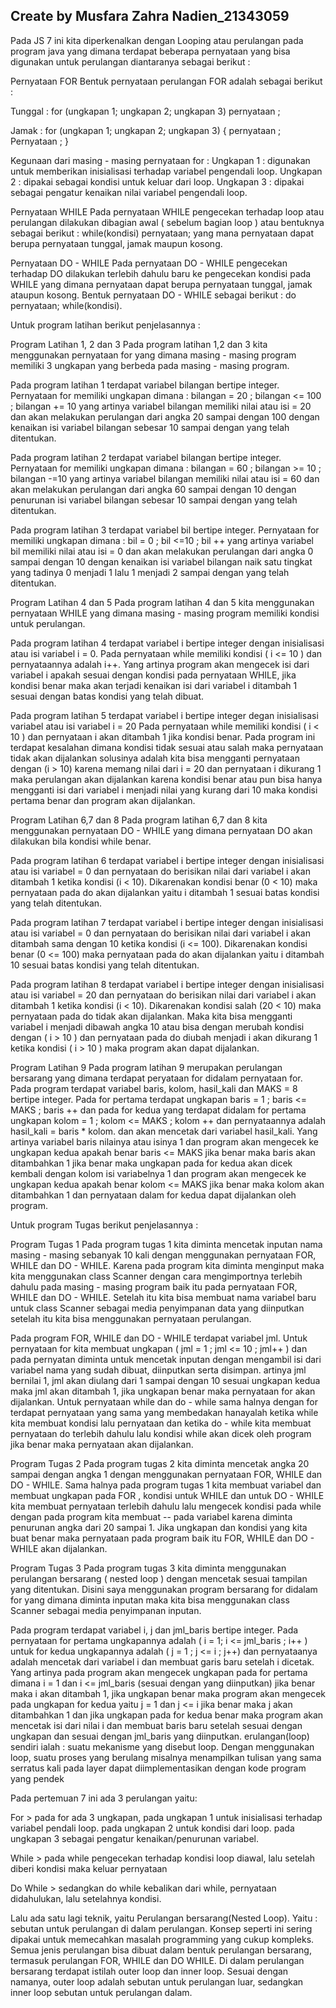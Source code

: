 ## Create by Musfara Zahra Nadien_21343059
Pada JS 7 ini kita diperkenalkan dengan Looping atau perulangan pada program java yang dimana terdapat beberapa pernyataan yang bisa digunakan untuk perulangan diantaranya sebagai berikut :

Pernyataan FOR Bentuk pernyataan perulangan FOR adalah sebagai berikut :

Tunggal : for (ungkapan 1; ungkapan 2; ungkapan 3) pernyataan ;

Jamak : for (ungkapan 1; ungkapan 2; ungkapan 3) { pernyataan ; Pernyataan ; }

Kegunaan dari masing - masing pernyataan for : Ungkapan 1 : digunakan untuk memberikan inisialisasi terhadap variabel pengendali loop. Ungkapan 2 : dipakai sebagai kondisi untuk keluar dari loop. Ungkapan 3 : dipakai sebagai pengatur kenaikan nilai variabel pengendali loop.

Pernyataan WHILE Pada pernyataan WHILE pengecekan terhadap loop atau perulangan dilakukan dibagian awal ( sebelum bagian loop ) atau bentuknya sebagai berikut : while(kondisi) pernyataan; yang mana pernyataan dapat berupa pernyataan tunggal, jamak maupun kosong.

Pernyataan DO - WHILE Pada pernyataan DO - WHILE pengecekan terhadap DO dilakukan terlebih dahulu baru ke pengecekan kondisi pada WHILE yang dimana pernyataan dapat berupa pernyataan tunggal, jamak ataupun kosong. Bentuk pernyataan DO - WHILE sebagai berikut : do pernyataan; while(kondisi).

Untuk program latihan berikut penjelasannya :

Program Latihan 1, 2 dan 3 Pada program latihan 1,2 dan 3 kita menggunakan pernyataan for yang dimana masing - masing program memiliki 3 ungkapan yang berbeda pada masing - masing program.

Pada program latihan 1 terdapat variabel bilangan bertipe integer. Pernyataan for memiliki ungkapan dimana : bilangan = 20 ; bilangan <= 100 ; bilangan += 10 yang artinya variabel bilangan memiliki nilai atau isi = 20 dan akan melakukan perulangan dari angka 20 sampai dengan 100 dengan kenaikan isi variabel bilangan sebesar 10 sampai dengan yang telah ditentukan.

Pada program latihan 2 terdapat variabel bilangan bertipe integer. Pernyataan for memiliki ungkapan dimana : bilangan = 60 ; bilangan >= 10 ; bilangan -=10 yang artinya variabel bilangan memiliki nilai atau isi = 60 dan akan melakukan perulangan dari angka 60 sampai dengan 10 dengan penurunan isi variabel bilangan sebesar 10 sampai dengan yang telah ditentukan.

Pada program latihan 3 terdapat variabel bil bertipe integer. Pernyataan for memiliki ungkapan dimana : bil = 0 ; bil <=10 ; bil ++ yang artinya variabel bil memiliki nilai atau isi = 0 dan akan melakukan perulangan dari angka 0 sampai dengan 10 dengan kenaikan isi variabel bilangan naik satu tingkat yang tadinya 0 menjadi 1 lalu 1 menjadi 2 sampai dengan yang telah ditentukan.

Program Latihan 4 dan 5 Pada program latihan 4 dan 5 kita menggunakan pernyataan WHILE yang dimana masing - masing program memiliki kondisi untuk perulangan.

Pada program latihan 4 terdapat variabel i bertipe integer dengan inisialisasi atau isi variabel i = 0. Pada pernyataan while memiliki kondisi ( i <= 10 ) dan pernyataannya adalah i++. Yang artinya program akan mengecek isi dari variabel i apakah sesuai dengan kondisi pada pernyataan WHILE, jika kondisi benar maka akan terjadi kenaikan isi dari variabel i ditambah 1 sesuai dengan batas kondisi yang telah dibuat.

Pada program latihan 5 terdapat variabel i bertipe integer degan inisialisasi variabel atau isi variabel i = 20 Pada pernyataan while memiliki kondisi ( i < 10 ) dan pernyataan i akan ditambah 1 jika kondisi benar. Pada program ini terdapat kesalahan dimana kondisi tidak sesuai atau salah maka pernyataan tidak akan dijalankan solusinya adalah kita bisa mengganti pernyataan dengan (i > 10) karena memang nilai dari i = 20 dan pernyataan i dikurang 1 maka perulangan akan dijalankan karena kondisi benar atau pun bisa hanya mengganti isi dari variabel i menjadi nilai yang kurang dari 10 maka kondisi pertama benar dan program akan dijalankan.

Program Latihan 6,7 dan 8 Pada program latihan 6,7 dan 8 kita menggunakan pernyataan DO - WHILE yang dimana pernyataan DO akan dilakukan bila kondisi while benar.

Pada program latihan 6 terdapat variabel i bertipe integer dengan inisialisasi atau isi variabel = 0 dan pernyataan do berisikan nilai dari variabel i akan ditambah 1 ketika kondisi (i < 10). Dikarenakan kondisi benar (0 < 10) maka pernyataan pada do akan dijalankan yaitu i ditambah 1 sesuai batas kondisi yang telah ditentukan.

Pada program latihan 7 terdapat variabel i bertipe integer dengan inisialisasi atau isi variabel = 0 dan pernyataan do berisikan nilai dari variabel i akan ditambah sama dengan 10 ketika kondisi (i <= 100). Dikarenakan kondisi benar (0 <= 100) maka pernyataan pada do akan dijalankan yaitu i ditambah 10 sesuai batas kondisi yang telah ditentukan.

Pada program latihan 8 terdapat variabel i bertipe integer dengan inisialisasi atau isi variabel = 20 dan pernyataan do berisikan nilai dari variabel i akan ditambah 1 ketika kondisi (i < 10). Dikarenakan kondisi salah (20 < 10) maka pernyataan pada do tidak akan dijalankan. Maka kita bisa mengganti variabel i menjadi dibawah angka 10 atau bisa dengan merubah kondisi dengan ( i > 10 ) dan pernyataan pada do diubah menjadi i akan dikurang 1 ketika kondisi ( i > 10 ) maka program akan dapat dijalankan.

Program Latihan 9 Pada program latihan 9 merupakan perulangan bersarang yang dimana terdapat peryataan for didalam pernyataan for. Pada program terdapat variabel baris, kolom, hasil_kali dan MAKS = 8 bertipe integer. Pada for pertama terdapat ungkapan baris = 1 ; baris <= MAKS ; baris ++ dan pada for kedua yang terdapat didalam for pertama ungkapan kolom = 1 ; kolom <= MAKS ; kolom ++ dan pernyataannya adalah hasil_kali = baris * kolom. dan akan mencetak dari variabel hasil_kali. Yang artinya variabel baris nilainya atau isinya 1 dan program akan mengecek ke ungkapan kedua apakah benar baris <= MAKS jika benar maka baris akan ditambahkan 1 jika benar maka ungkapan pada for kedua akan dicek kembali dengan kolom isi variabelnya 1 dan program akan mengecek ke ungkapan kedua apakah benar kolom <= MAKS jika benar maka kolom akan ditambahkan 1 dan pernyataan dalam for kedua dapat dijalankan oleh program.

Untuk program Tugas berikut penjelasannya :

Program Tugas 1 Pada program tugas 1 kita diminta mencetak inputan nama masing - masing sebanyak 10 kali dengan menggunakan pernyataan FOR, WHILE dan DO - WHILE. Karena pada program kita diminta menginput maka kita menggunakan class Scanner dengan cara mengimportnya terlebih dahulu pada masing - masing program baik itu pada pernyataan FOR, WHILE dan DO - WHILE. Setelah itu kita bisa membuat nama variabel baru untuk class Scanner sebagai media penyimpanan data yang diinputkan setelah itu kita bisa menggunakan pernyataan perulangan.

Pada program FOR, WHILE dan DO - WHILE terdapat variabel jml. Untuk pernyataan for kita membuat ungkapan ( jml = 1 ; jml <= 10 ; jml++ ) dan pada pernyatan diminta untuk mencetak inputan dengan mengambil isi dari variabel nama yang sudah dibuat, diinputkan serta disimpan. artinya jml bernilai 1, jml akan diulang dari 1 sampai dengan 10 sesuai ungkapan kedua maka jml akan ditambah 1, jika ungkapan benar maka pernyataan for akan dijalankan. Untuk pernyataan while dan do - while sama halnya dengan for terdapat pernyataan yang sama yang membedakan hanayalah ketika while kita membuat kondisi lalu pernyataan dan ketika do - while kita membuat pernyataan do terlebih dahulu lalu kondisi while akan dicek oleh program jika benar maka pernyataan akan dijalankan.

Program Tugas 2 Pada program tugas 2 kita diminta mencetak angka 20 sampai dengan angka 1 dengan menggunakan pernyataan FOR, WHILE dan DO - WHILE. Sama halnya pada program tugas 1 kita membuat variabel dan membuat ungkapan pada FOR , kondisi untuk WHILE dan untuk DO - WHILE kita membuat pernyataan terlebih dahulu lalu mengecek kondisi pada while dengan pada program kita membuat -- pada variabel karena diminta penurunan angka dari 20 sampai 1. Jika ungkapan dan kondisi yang kita buat benar maka pernyataan pada program baik itu FOR, WHILE dan DO - WHILE akan dijalankan.

Program Tugas 3 Pada program tugas 3 kita diminta menggunakan perulangan bersarang ( nested loop ) dengan mencetak sesuai tampilan yang ditentukan. Disini saya menggunakan program bersarang for didalam for yang dimana diminta inputan maka kita bisa menggunakan class Scanner sebagai media penyimpanan inputan.

Pada program terdapat variabel i, j dan jml_baris bertipe integer. Pada pernyataan for pertama ungkapannya adalah ( i = 1; i <= jml_baris ; i++ ) untuk for kedua ungkapannya adalah ( j = 1 ; j <= i ; j++) dan pernyataanya adalah mencetak dari variabel i dan membuat garis baru setelah i dicetak. Yang artinya pada program akan mengecek ungkapan pada for pertama dimana i = 1 dan i <= jml_baris (sesuai dengan yang diinputkan) jika benar maka i akan ditambah 1, jika ungkapan benar maka program akan mengecek pada ungkapan for kedua yaitu j = 1 dan j <= i jika benar maka j akan ditambahkan 1 dan jika ungkapan pada for kedua benar maka program akan mencetak isi
dari nilai i dan membuat baris baru setelah sesuai dengan ungkapan dan sesuai dengan jml_baris yang diinputkan.
erulangan(loop) sendiri ialah : suatu mekanisme yang disebut loop. Dengan menggunakan loop, suatu proses yang berulang misalnya menampilkan tulisan yang sama serratus kali pada layer dapat diimplementasikan dengan kode program yang pendek

Pada pertemuan 7 ini ada 3 perulangan yaitu:

For > pada for ada 3 ungkapan, pada ungkapan 1 untuk inisialisasi terhadap variabel pendali loop. pada ungkapan 2 untuk kondisi dari loop. pada ungkapan 3 sebagai pengatur kenaikan/penurunan variabel.

While > pada while pengecekan terhadap kondisi loop diawal, lalu setelah diberi kondisi maka keluar pernyataan

Do While > sedangkan do while kebalikan dari while, pernyataan didahulukan, lalu setelahnya kondisi.

Lalu ada satu lagi teknik, yaitu Perulangan bersarang(Nested Loop). Yaitu : sebutan untuk perulangan di dalam perulangan. Konsep seperti ini sering dipakai untuk memecahkan masalah programming yang cukup kompleks. Semua jenis perulangan bisa dibuat dalam bentuk perulangan bersarang, termasuk perulangan FOR, WHILE dan DO WHILE. Di dalam perulangan bersarang terdapat istilah outer loop dan inner loop. Sesuai dengan namanya, outer loop adalah sebutan untuk perulangan luar, sedangkan inner loop sebutan untuk perulangan dalam.
